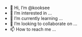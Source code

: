- 👋 Hi, I’m @kooksee
- 👀 I’m interested in ...
- 🌱 I’m currently learning ...
- 💞️ I’m looking to collaborate on ...
- 📫 How to reach me ...

<!---
kooksee/kooksee is a ✨ special ✨ repository because its `README.md` (this file) appears on your GitHub profile.
You can click the Preview link to take a look at your changes.
--->

